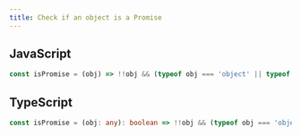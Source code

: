 ```yaml
---
title: Check if an object is a Promise
---
```


## JavaScript
```js
const isPromise = (obj) => !!obj && (typeof obj === 'object' || typeof obj === 'function') && typeof obj.then === 'function'
```

## TypeScript
```ts
const isPromise = (obj: any): boolean => !!obj && (typeof obj === 'object' || typeof obj === 'function') && typeof obj.then === 'function'
```
